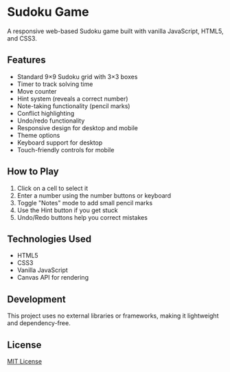 # Sudoku Game

A responsive web-based Sudoku game built with vanilla JavaScript, HTML5, and CSS3.

## Features

- Standard 9×9 Sudoku grid with 3×3 boxes
- Timer to track solving time
- Move counter
- Hint system (reveals a correct number)
- Note-taking functionality (pencil marks)
- Conflict highlighting
- Undo/redo functionality
- Responsive design for desktop and mobile
- Theme options
- Keyboard support for desktop
- Touch-friendly controls for mobile

## How to Play

1. Click on a cell to select it
2. Enter a number using the number buttons or keyboard
3. Toggle "Notes" mode to add small pencil marks
4. Use the Hint button if you get stuck
5. Undo/Redo buttons help you correct mistakes

## Technologies Used

- HTML5
- CSS3
- Vanilla JavaScript
- Canvas API for rendering

## Development

This project uses no external libraries or frameworks, making it lightweight and dependency-free.

## License

[MIT License](LICENSE)